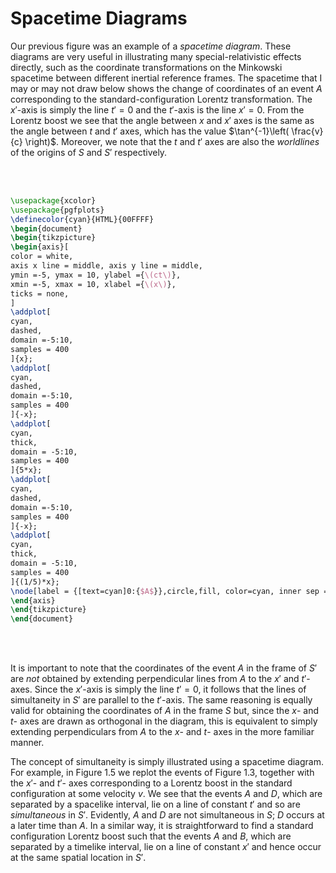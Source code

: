 # Spacetime Diagrams

Our previous figure was an example of a *spacetime diagram*. These diagrams are very useful in illustrating many special-relativistic effects directly, such as the coordinate transformations on the Minkowski spacetime between different inertial reference frames. The spacetime that I may or may not draw below shows the change of coordinates of an event $A$ corresponding to the standard-configuration Lorentz transformation. The $x'$-axis is simply the line $t' = 0$ and the $t'$-axis is the line $x' = 0$. From the Lorentz boost we see that the angle between $x$ and $x'$ axes is the same as the angle between $t$ and $t'$ axes, which has the value $\tan^{-1}\left( \frac{v}{c} \right)$. Moreover, we note that the $t$ and $t'$ axes are also the *worldlines* of the origins of $S$ and $S'$ respectively. 

<br >
<br >

```tikz
\usepackage{xcolor}
\usepackage{pgfplots}
\definecolor{cyan}{HTML}{00FFFF}
\begin{document}
\begin{tikzpicture}
\begin{axis}[
color = white,
axis x line = middle, axis y line = middle,
ymin =-5, ymax = 10, ylabel ={\(ct\)},
xmin =-5, xmax = 10, xlabel ={\(x\)},
ticks = none,
]
\addplot[
cyan,
dashed,
domain =-5:10,
samples = 400
]{x};
\addplot[
cyan,
dashed,
domain =-5:10,
samples = 400
]{-x};
\addplot[
cyan,
thick,
domain = -5:10,
samples = 400
]{5*x};
\addplot[
cyan,
dashed,
domain =-5:10,
samples = 400
]{-x};
\addplot[
cyan,
thick,
domain = -5:10,
samples = 400
]{(1/5)*x};
\node[label = {[text=cyan]0:{$A$}},circle,fill, color=cyan, inner sep = 2pt] at (axis cs:7/2,6) {};
\end{axis}
\end{tikzpicture}
\end{document}
```

<br>
<br>

It is important to note that the coordinates of the event $A$ in the frame of $S'$ are *not* obtained by extending perpendicular lines from $A$ to the $x'$ and $t'$-axes. Since the $x'$-axis is simply the line $t' = 0$, it follows that the lines of simultaneity in $S'$ are parallel to the $t'$-axis. The same reasoning is equally valid for obtaining the coordinates of $A$ in the frame $S$ but, since the $x$- and $t$- axes are drawn as orthogonal in the diagram, this is equivalent to simply extending perpendiculars from $A$ to the $x$- and $t$- axes in the more familiar manner.

The concept of simultaneity is simply illustrated using a spacetime diagram. For example, in Figure 1.5 we replot the events of Figure 1.3, together with the $x'$- and $t'$- axes corresponding to a Lorentz boost in the standard configuration at some velocity $v$. We see that the events $A$ and $D$, which are separated by a spacelike interval, lie on a line of constant $t'$ and so are *simultaneous* in $S'$. Evidently, $A$ and $D$ are not simultaneous in $S$; $D$ occurs at a later time than $A$. In a similar way, it is straightforward to find a standard configuration Lorentz boost such that the events $A$ and $B$, which are separated by a timelike interval, lie on a line of constant $x'$ and hence occur at the same spatial location in $S'$.